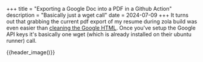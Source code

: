 +++
title = "Exporting a Google Doc into a PDF in a Github Action"
description = "Basically just a wget call"
date = 2024-07-09
+++
It turns out that grabbing the current pdf export of my resume during zola build was even easier than [cleaning the Google HTML](@/posts/cleaning_gdocs.md). Once you've setup the Google API keys it's basically one wget (which is already installed on their ubuntu runner) call.

{{header_image()}}